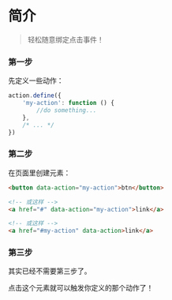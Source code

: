# 简介

> 轻松随意绑定点击事件！

### 第一步

先定义一些动作：

```js
action.define({
    'my-action': function () {
        //do something...
    },
    /* ... */
})
```

### 第二步

在页面里创建元素：

```html
<button data-action="my-action">btn</button>

<!-- 或这样 -->
<a href="#" data-action="my-action">link</a>

<!-- 或这样 -->
<a href="#my-action" data-action>link</a>
```

### 第三步

其实已经不需要第三步了。

点击这个元素就可以触发你定义的那个动作了！
